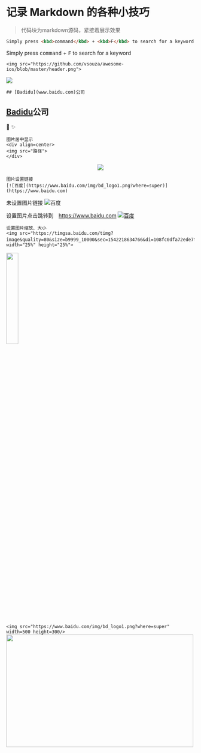 # 记录 Markdown 的各种小技巧

> 代码块为markdown源码，紧接着展示效果

``` markdown
Simply press <kbd>command</kbd> + <kbd>F</kbd> to search for a keyword
```

Simply press <kbd>command</kbd> + <kbd>F</kbd> to search for a keyword

```
<img src="https://github.com/vsouza/awesome-ios/blob/master/header.png">
````
<img src="https://github.com/vsouza/awesome-ios/blob/master/header.png">

```
## [Badidu](www.baidu.com)公司
```
## [Badidu](www.baidu.com)公司

:musical_keyboard: 
:sparkles:

```
图片居中显示
<div align=center>
<img src="路径">
</div>
```

<div align=center>
<img src="https://timgsa.baidu.com/timg?image&quality=80&size=b9999_10000&sec=1542218634766&di=108fc0dfa72ede7f5746f55e5b60b752&imgtype=0&src=http%3A%2F%2Fx.itunes123.com%2Fuploadfiles%2F1b13c3044431fb712bb712da97f42a2d.jpg">
</div>

```
图片设置链接
[![百度](https://www.baidu.com/img/bd_logo1.png?where=super)](https://www.baidu.com)
```
未设置图片链接
![百度](https://www.baidu.com/img/bd_logo1.png?where=super)

设置图片点击跳转到　https://www.baidu.com
[![百度](https://www.baidu.com/img/bd_logo1.png?where=super)](https://www.baidu.com)

```
设置图片缩放、大小
<img src="https://timgsa.baidu.com/timg?image&quality=80&size=b9999_10000&sec=1542218634766&di=108fc0dfa72ede7f5746f55e5b60b752&imgtype=0&src=http%3A%2F%2Fx.itunes123.com%2Fuploadfiles%2F1b13c3044431fb712bb712da97f42a2d.jpg"　width="25%" height="25%">
```

<img src="https://www.baidu.com/img/bd_logo1.png?where=super" width="25%" height="25%"/>

```<img src="https://www.baidu.com/img/bd_logo1.png?where=super" width=500 height=300/>```
<img src="https://www.baidu.com/img/bd_logo1.png?where=super" width=500 height=300/>
